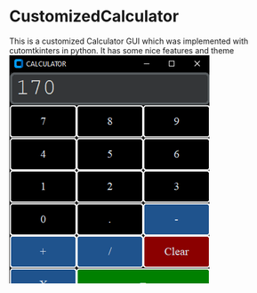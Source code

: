 # CustomizedCalculator
This is a customized Calculator GUI which was implemented with cutomtkinters in python. It has some nice features and theme
![CustomizedCalculator](https://github.com/Aycodez/CustomizedCalculator/blob/main/CALCULATOR%20.png)
